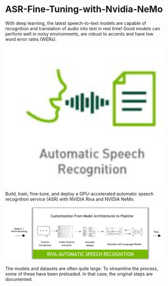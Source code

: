 # ASR-Fine-Tuning-with-Nvidia-NeMo
With deep learning, the latest speech-to-text models are capable of recognition and translation of audio into text in real time! Good models can perform well in noisy environments, are robust to accents and have low word error rates (WERs).

<img src="images/download (1).png" width=500>

Build, train, fine-tune, and deploy a GPU-accelerated
automatic speech recognition service (ASR) with NVIDIA Riva and NVIDIA NeMo. 

<img src="images/flow_custom_asr.png" width=1000>

The models and datasets are often quite large.  To streamline the process, some of these have been preloaded. In that case, the original steps are documented.
